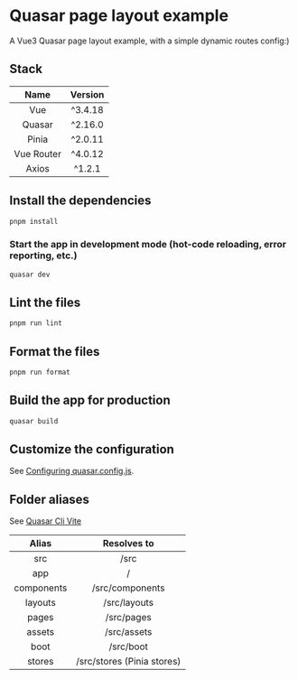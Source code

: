 # Quasar page layout example

A Vue3 Quasar page layout example, with a simple dynamic routes config:)

## Stack

|    Name    | Version |
|:----------:|:-------:|
|    Vue     | ^3.4.18 |
|   Quasar   | ^2.16.0 |
|   Pinia    | ^2.0.11 |
| Vue Router | ^4.0.12 |
|   Axios    | ^1.2.1  |

## Install the dependencies

```bash
pnpm install
```

### Start the app in development mode (hot-code reloading, error reporting, etc.)

```bash
quasar dev
```

## Lint the files

```bash
pnpm run lint
```

## Format the files

```bash
pnpm run format
```

## Build the app for production

```bash
quasar build
```

## Customize the configuration

See [Configuring quasar.config.js](https://v2.quasar.dev/quasar-cli-vite/quasar-config-js).

## Folder aliases

See [Quasar Cli Vite](https://quasar.dev/quasar-cli-vite/handling-vite#folder-aliases)

|   Alias    |        Resolves to         |
| :--------: | :------------------------: |
|    src     |            /src            |
|    app     |             /              |
| components |      /src/components       |
|  layouts   |        /src/layouts        |
|   pages    |         /src/pages         |
|   assets   |        /src/assets         |
|    boot    |         /src/boot          |
|   stores   | /src/stores (Pinia stores) |
